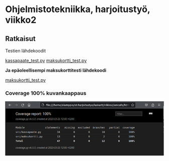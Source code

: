 # Ohjelmistotekniikka, harjoitustyö, viikko2

## Ratkaisut

Testien lähdekoodit

[kassapaate_test.py](unicafe/src/tests/kassapaate_test.py)
[maksukortti_test.py](unicafe/src/tests/maksukortti_test.py)

**Ja epäoleellisempi maksukorttitesti lähdekoodi**

[maksukortti_test.py](maksukortti/src/tests/maksukortti_test.py)

### Coverage 100% kuvankaappaus

![Coverage 100% kuvankaappaus](coverage100pros.png)
